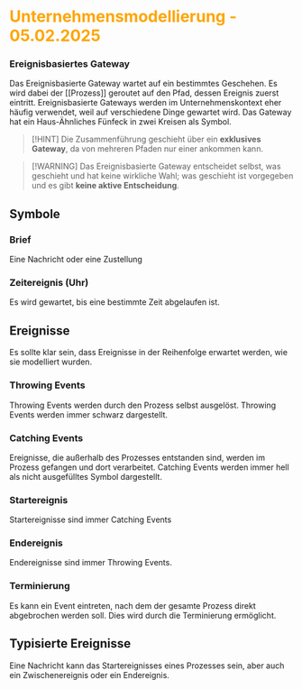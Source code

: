 # <font color = "orange">Unternehmensmodellierung - 05.02.2025</font>
### Ereignisbasiertes Gateway
Das Ereignisbasierte Gateway wartet auf ein bestimmtes Geschehen. Es wird dabei der [[Prozess]] geroutet auf den Pfad, dessen Ereignis zuerst eintritt.
Ereignisbasierte Gateways werden im Unternehmenskontext eher häufig verwendet, weil auf verschiedene Dinge gewartet wird.
Das Gateway hat ein Haus-Ähnliches Fünfeck in zwei Kreisen als Symbol.
>[!HINT] Die Zusammenführung geschieht über ein **exklusives Gateway**, da von mehreren Pfaden nur einer ankommen kann.

>[!WARNING] Das Ereignisbasierte Gateway entscheidet selbst, was geschieht und hat keine wirkliche Wahl; was geschieht ist vorgegeben und es gibt **keine aktive Entscheidung**.
## Symbole
### Brief
Eine Nachricht oder eine Zustellung
### Zeitereignis (Uhr)
Es wird gewartet, bis eine bestimmte Zeit abgelaufen ist.

## Ereignisse
Es sollte klar sein, dass Ereignisse in der Reihenfolge erwartet werden, wie sie modelliert wurden.
### Throwing Events
Throwing Events werden durch den Prozess selbst ausgelöst. Throwing Events werden immer schwarz dargestellt.
### Catching Events
Ereignisse, die außerhalb des Prozesses entstanden sind, werden im Prozess gefangen und dort verarbeitet. Catching Events werden immer hell als nicht ausgefülltes Symbol dargestellt.
### Startereignis
Startereignisse sind immer Catching Events
### Endereignis
Endereignisse sind immer Throwing Events.
### Terminierung
Es kann ein Event eintreten, nach dem der gesamte Prozess direkt abgebrochen werden soll. Dies wird durch die Terminierung ermöglicht.
## Typisierte Ereignisse
Eine Nachricht kann das Startereignisses eines Prozesses sein, aber auch ein Zwischenereignis oder ein Endereignis.